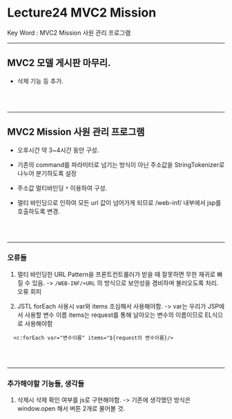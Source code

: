 # Lecture24 MVC2 Mission

Key Word : MVC2 Mission 사원 관리 프로그램

<hr>

## MVC2 모델 게시판 마무리.

 - 삭제 기능 등 추가.


<br><br><hr>

## MVC2 Mission 사원 관리 프로그램

 - 오후시간 약 3~4시간 동안 구성.
 
 - 기존의 command를 파라미터로 넘기는 방식이 아닌 주소값을 StringTokenizer로 나누어 분기하도록 설정
 
 - 주소값 멀티바인딩 `*` 이용하여 구성.
 
 - 멀티 바인딩으로 인하여 모든 url 값이 넘어가게 되므로 /web-inf/ 내부에서 jsp를 호출하도록 변경.


<br><br><hr>

### 오류들

1. 멀티 바인딩한 URL Pattern을 프론트컨트롤러가 받을 때 잘못하면 무한 재귀로 빠질 수 있음.
  -> `/WEB-INF/+URL` 의 방식으로 보안성을 겸비하며 불러오도록 처리. 오류 회피

2. JSTL forEach 사용시 var와 items 조심해서 사용해야함.
  -> var는 우리가 JSP에서 사용할 변수 이름 items는 request를 통해 날아오는 변수의 이름이므로 EL식으로 사용해야함
```
  <c:forEach var="변수이름" items="${request의 변수이름}/>
```

<br><br><hr>

### 추가해야할 기능들, 생각들

1. 삭제시 삭제 확인 여부를 js로 구현해야함.
 -> 기존에 생각했던 방식은 window.open 해서 버튼 2개로 물어볼 것.







